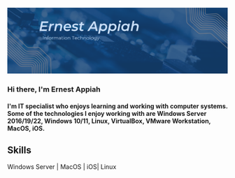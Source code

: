 ![Data](https://github.com/EA-IT2/EA-IT2/blob/main/E%20IT%20Banner.png)

### Hi there, I'm Ernest Appiah

#### I'm IT specialist who enjoys learning and working with computer systems. Some of the technologies I enjoy working with are Windows Server 2016/19/22, Windows 10/11, Linux, VirtualBox, VMware Workstation, MacOS, iOS. 

## Skills 
Windows Server | MacOS | iOS| Linux 
